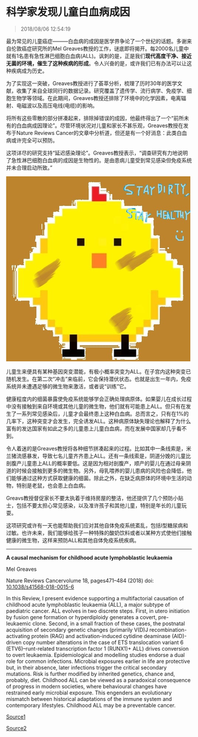 # 科学家发现儿童白血病成因

> 2018/08/06 12:54:19

 

最为常见的儿童癌症———白血病的成因是医学界争论了一个世纪的话题。多谢来自伦敦癌症研究所的Mel Greaves教授的工作，谜底即将揭开。每2000名儿童中就有1名患有急性淋巴细胞白血病(ALL)。讽刺的是，正是我们**现代高度干净、接近无菌的环境，催生了这种疾病的形成**。令人兴奋的是，或许我们已有办法可以让这种疾病成为历史。

为了实现这一突破，Greaves教授进行了荟萃分析，梳理了历时30年的医学文献，收集了来自全球同行的数据记录。研究覆盖了遗传学、流行病学、免疫学、细胞生物学等领域。在此期间，Greaves教授还排除了环境中的化学因素，电离辐射、电磁波以及高压电线(电缆)的影响。

将所有这些零散的部分拼凑起来，排除掉错误的成因，他最终得出了一个“前所未有的白血病成因理论”。尽管环境状况对儿童和家长不甚乐观，Greaves教授在发布于Nature Reviews Cancer的文章中分析道，但还是有一个好消息：此类白血病或许完全可以预防。

这项详尽的研究支持“延迟感染理论”。Greaves教授表示，“调查研究有力地说明了急性淋巴细胞白血病的成因是生物性的。是由患病儿童受到常见感染但免疫系统并未合理启动所致。”

![20180806-125419-0001](/assets/images/20180806-125419-0001.jpg)

儿童生来便具有某种基因突变潜能，有极小概率突变为ALL。在子宫内这种突变已随机发生。在第二次“冲击”来临前，它会保持潜伏状态。也就是出生一年内，免疫系统并未遭遇足够的微生物来激活，或者说“训练”它。

健康程度内的细菌暴露使免疫系统能够学会正确处理病原体。如果婴儿在成长过程中没有接触到来自环境或其他儿童的微生物，他们就有可能患上ALL。但只有在发生了一系列常见感染后，儿童才会最终患上这种白血病。总而言之，只有在1%的几率下，这种突变才会发生，完全诱发ALL。这种病原体缺失理论也解释了为什么富有的发达国家有如此之多的儿童患上儿童白血病，而在发展中国家却几乎看不到。

令人着迷的是Greaves教授将各种细节拼凑起来的过程。比如其中一条线索是，米兰猪流感暴发，导致七名儿童齐齐患上ALL。还有一条线索是，阴道分娩的儿童比剖腹产儿童患上ALL的概率要低。这是因为相对剖腹产，顺产的婴儿在通过母亲阴道的时候会接触到更多的微生物。另外，母乳喂养的婴儿患病的风险也会降低，他们能够通过这种方式获取健康的细菌。除此之外，在缺乏病原体的环境中生活的动物，特别是老鼠，也会患上白血病。

Greavs教授督促家长不要太执着于维持房屋的整洁，他还提供了几个预防小贴士，包括不要太担心常见感染，以及准许孩子和其他儿童，特别是年长的儿童玩耍。

这项研究或许有一天也能帮助我们应对其他自体免疫系统紊乱，包括I型糖尿病和过敏。也许未来，我们能够给孩子一种特殊的酸奶饮料或者以某种方式使他们接触健康的微生物，这样来预防ALL和其他自体免疫系统疾病。

***

**A causal mechanism for childhood acute lymphoblastic leukaemia**

Mel Greaves

Nature Reviews Cancervolume 18, pages471–484 (2018) doi: [10.1038/s41568-018-0015-6](https://doi.org/10.1038/s41568-018-0015-6)

In this Review, I present evidence supporting a multifactorial causation of childhood acute lymphoblastic leukaemia (ALL), a major subtype of paediatric cancer. ALL evolves in two discrete steps. First, in utero initiation by fusion gene formation or hyperdiploidy generates a covert, pre-leukaemic clone. Second, in a small fraction of these cases, the postnatal acquisition of secondary genetic changes (primarily V(D)J recombination-activating protein (RAG) and activation-induced cytidine deaminase (AID)-driven copy number alterations in the case of ETS translocation variant 6 (ETV6)–runt-related transcription factor 1 (RUNX1)+ ALL) drives conversion to overt leukaemia. Epidemiological and modelling studies endorse a dual role for common infections. Microbial exposures earlier in life are protective but, in their absence, later infections trigger the critical secondary mutations. Risk is further modified by inherited genetics, chance and, probably, diet. Childhood ALL can be viewed as a paradoxical consequence of progress in modern societies, where behavioural changes have restrained early microbial exposure. This engenders an evolutionary mismatch between historical adaptations of the immune system and contemporary lifestyles. Childhood ALL may be a preventable cancer.

[Source1](http://jandan.net/2018/08/04/leukemia-reveals.html)

[Source2](https://bigthink.com/philip-perry/unified-theory-of-childhood-leukemia-reveals-a-cause-and-a-likely-prevention)
